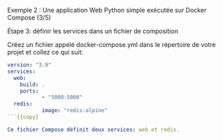 Exemple 2 : Une application Web Python simple exécutée sur Docker Compose (3/5)

Étape 3: définir les services dans un fichier de composition 

Créez un fichier appelé docker-compose.yml dans le répertoire de votre projet et collez ce qui suit:


```docker-compose.yml
version: "3.9"
services:
  web:
    build: .
    ports:
           - "5000:5000"
  redis:
           image: "redis:alpine"
```{{copy}

Ce fichier Compose définit deux services: web et redis.